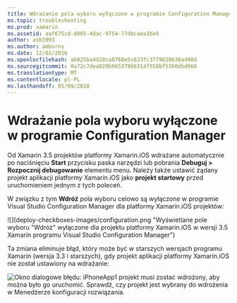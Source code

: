 ```yaml
---
title: Wdrażanie pola wyboru wyłączone w programie Configuration Manager
ms.topic: troubleshooting
ms.prod: xamarin
ms.assetid: aaf675cd-d885-4dac-9754-77dbcaea3be9
author: asb3993
ms.author: amburns
ms.date: 12/02/2016
ms.openlocfilehash: ab825ba4d28ca8768e5c633fc3779828638a498d
ms.sourcegitcommit: 0a72c7dea020b965378b6314f558bf5360dbd066
ms.translationtype: MT
ms.contentlocale: pl-PL
ms.lasthandoff: 05/09/2018
---
```

# <a name="deploy-checkboxes-disabled-in-configuration-manager"></a>Wdrażanie pola wyboru wyłączone w programie Configuration Manager

Od Xamarin 3.5 projektów platformy Xamarin.iOS wdrażane automatycznie po naciśnięciu **Start** przycisku paska narzędzi lub pobrania **Debuguj > Rozpocznij debugowanie** elementu menu. Należy także ustawić żądany projekt aplikacji platformy Xamarin.iOS jako **projekt startowy** przed uruchomieniem jednym z tych poleceń.

W związku z tym **Wdróż** pola wyboru celowo są wyłączone w programie Visual Studio Configuration Manager dla platformy Xamarin.iOS projektów:

![](deploy-checkboxes-images/configuration.png "Wyświetlane pole wyboru "Wdróż" wyłączone dla projektu platformy Xamarin.iOS w wersji 3.5 Xamarin programu Visual Studio Configuration Manager")

Ta zmiana eliminuje błąd, który może być w starszych wersjach programu Xamarin (wersja 3.3 i starszych), gdy projekt aplikacji platformy Xamarin.iOS nie został ustawiony na wdrażanie:

![](deploy-checkboxes-images/error.png "Okno dialogowe błędu: iPhoneApp1 projekt musi zostać wdrożony, aby można było go uruchomić. Sprawdź, czy projekt jest wybrany do wdrożenia w Menedżerze konfiguracji rozwiązania.")
